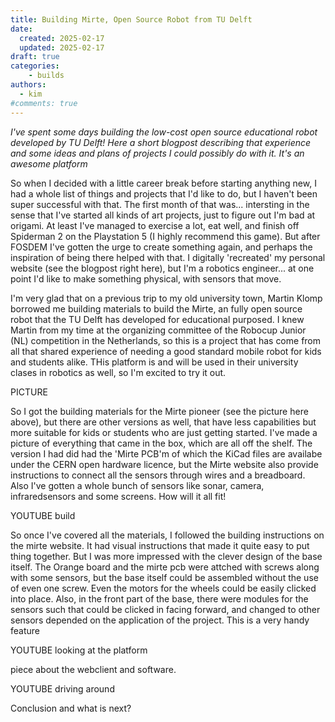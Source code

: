 ```yaml
---
title: Building Mirte, Open Source Robot from TU Delft
date:
  created: 2025-02-17
  updated: 2025-02-17
draft: true
categories: 
    - builds
authors:
  - kim
#comments: true
---
```


_I've spent some days building the low-cost open source educational robot developed by TU Delft! Here a short blogpost describing that experience and some ideas and plans of projects I could possibly do with it. It's an awesome platform_

<!-- more -->

So when I decided with a little career break before starting anything new, I had a whole list of things and projects that I'd like to do, but I haven't been super successful with that.
The first month of that was... intersting in the sense that I've started all kinds of art projects, just to figure out I'm bad at origami.
At least I've managed to exercise a lot, eat well, and finish off Spiderman 2 on the Playstation 5 (I highly recommend this game).
But after FOSDEM I've gotten the urge to create something again, and perhaps the inspiration of being there helped with that.
I digitally 'recreated' my personal website (see the blogpost right here), but I'm a robotics engineer... at one point I'd like to make something physical, with sensors that move. 

I'm very glad that on a previous trip to my old university town, Martin Klomp borrowed me building materials to build the Mirte, an fully open source robot that the TU Delft has developed for educational purposed. 
I knew Martin from my time at the organizing committee of the Robocup Junior (NL) competition in the Netherlands, so this is a project that has come from all that shared experience of needing a good standard mobile robot for kids and students alike.
THis platform is and will be used in their university clases in robotics as well, so I'm excited to try it out.

PICTURE

So I got the building materials for the Mirte pioneer (see the picture here above), but there are other versions as well, that have less capabilities but more suitable for kids or students who are just getting started.
I've made a picture of everything that came in the box, which are all off the shelf.
The version I had did had the 'Mirte PCB'm of which the KiCad files are availabe under the CERN open hardware licence, but the Mirte website also provide instructions to connect all the sensors through wires and a breadboard. Also I've gotten a whole bunch of sensors like sonar, camera, infraredsensors and some screens. How will it all fit!

YOUTUBE build

So once I've covered all the materials, I followed the building instructions on the mirte website.
It had visual instructions that made it quite easy to put thing together. But I was more impressed with the clever design of the base itself.
The Orange board and the mirte pcb were attched with screws along with some sensors, but the base itself could be assembled without the use of even one screw.
Even the motors for the wheels could be easily clicked into place.
Also, in the front part of the base, there were modules for the sensors such that could be clicked in facing forward, and changed to other sensors depended on the application of the project.
This is a very handy feature

YOUTUBE looking at the platform

piece about the webclient and software.


YOUTUBE driving around

Conclusion and what is next?
